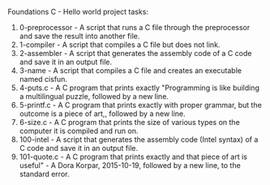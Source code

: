 Foundations C - Hello world project tasks:
1. 0-preprocessor - A script that runs a C file through the preprocessor and save the result into another file.
2. 1-compiler - A script that compiles a C file but does not link.
3. 2-assembler - A script that generates the assembly code of a C code and save it in an output file.
4. 3-name - A script that compiles a C file and creates an executable named cisfun.
5. 4-puts.c - A C program that prints exactly "Programming is like building a multilingual puzzle, followed by a new line.
6. 5-printf.c - A C program that prints exactly with proper grammar, but the outcome is a piece of art,, followed by a new line.
7. 6-size.c - A C program that prints the size of various types on the computer it is compiled and run on.
8. 100-intel - A script that generates the assembly code (Intel syntax) of a C code and save it in an output file.
9. 101-quote.c - A C program that prints exactly and that piece of art is useful" - A Dora Korpar, 2015-10-19, followed by a new line, to the standard error.
